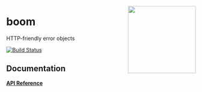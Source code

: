 <a href="http://hapijs.com"><img src="https://github.com/hapijs/assets/blob/master/images/family.svg" width="180px" align="right" /></a>

# boom

HTTP-friendly error objects

[![Build Status](https://secure.travis-ci.org/hapijs/boom.svg)](http://travis-ci.org/hapijs/boom)

## Documentation

[**API Reference**](API.md)
